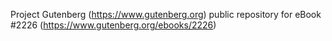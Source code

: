 Project Gutenberg (https://www.gutenberg.org) public repository for eBook #2226 (https://www.gutenberg.org/ebooks/2226)

